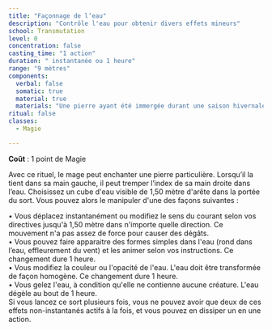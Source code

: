 ```yaml
---
title: "Façonnage de l’eau"
description: "Contrôle l'eau pour obtenir divers effets mineurs"
school: Transmutation
level: 0
concentration: false
casting_time: "1 action"
duration: " instantanée ou 1 heure"
range: "9 mètres"
components:
  verbal: false
  somatic: true
  material: true
  materials: "Une pierre ayant été immergée durant une saison hivernale dans un lac de montagne"
ritual: false
classes:
  - Magie

---
```

**Coût** : 1 point de Magie  

Avec ce rituel, le mage peut enchanter une pierre particulière. Lorsqu’il la tient dans sa main gauche, il peut tremper l’index de sa main droite dans l’eau. Choisissez un cube d'eau visible de 1,50 mètre d'arête dans la portée du sort. Vous pouvez alors le manipuler d'une des façons suivantes :	  

• Vous déplacez instantanément ou modifiez le sens du courant selon vos directives jusqu'à 1,50 mètre dans n'importe quelle direction. Ce mouvement n'a pas assez de force pour causer des dégâts.  
• Vous pouvez faire apparaitre des formes simples dans l'eau (rond dans l’eau, effleurement du vent) et les animer selon vos instructions. Ce changement dure 1 heure.	 
• Vous modifiez la couleur ou l'opacité de l'eau. L'eau doit être transformée de façon homogène. Ce changement dure 1 heure.	  
• Vous gelez l'eau, à condition qu'elle ne contienne aucune créature. L'eau dégèle au bout de 1 heure.	 
Si vous lancez ce sort plusieurs fois, vous ne pouvez avoir que deux de ces effets non-instantanés actifs à la fois, et vous pouvez en dissiper un en une action.   
